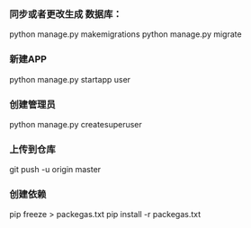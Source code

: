 ### 同步或者更改生成 数据库：
python manage.py makemigrations
python manage.py migrate

### 新建APP
python manage.py startapp user

### 创建管理员 
python manage.py createsuperuser

### 上传到仓库
git push -u origin master

### 创建依赖
pip freeze >  packegas.txt
pip install -r packegas.txt

